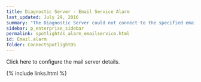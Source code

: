 ```yaml
---
title: ﻿Diagnostic Server - Email Service Alarm
last_updated: July 29, 2016
summary: "The Diagnostic Server could not connect to the specified email server or the email service is not configured."
sidebar: p_enterprise_sidebar
permalink: spotlightds_alarm_emailservice.html
id: Email.alarm
folder: ConnectSpotlightDS
---
```



Click <xref href="spotlightproc:Console.ShowOptions(id=\Diagnostic Server\Configure the mail server used by the Diagnostic Server)" format="html" scope="external">here</xref> to configure the mail server details.

{% include links.html %}

